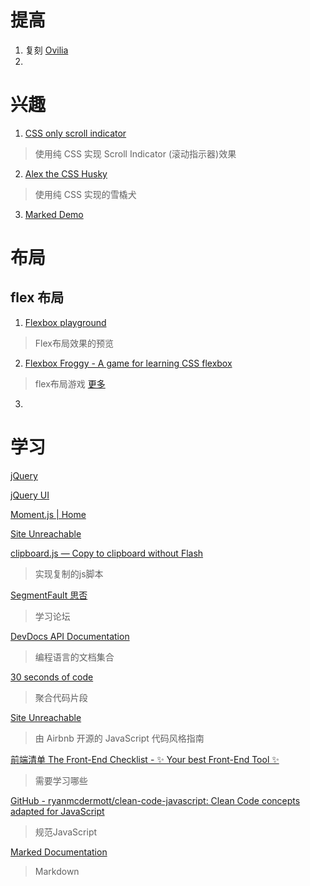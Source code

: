 # 提高

1. 复刻 [Ovilia](http://zhangwenli.com/)
2. 


# 兴趣

1. [CSS only scroll indicator](https://codepen.io/MadeByMike/pen/ezLYQL)

> 使用纯 CSS 实现 Scroll Indicator (滚动指示器)效果
>

2. [Alex the CSS Husky](https://codepen.io/davidkpiano/pen/wMqXea)

> 使用纯 CSS 实现的雪橇犬
>

3. [Marked Demo](https://marked.js.org/demo/)

# 布局

## flex 布局

1. [Flexbox playground](https://codepen.io/enxaneta/pen/adLPwv)

> Flex布局效果的预览
>

2. [Flexbox Froggy - A game for learning CSS flexbox](https://flexboxfroggy.com/)

> flex布局游戏
> [更多](https://segmentfault.com/a/1190000041536968)

3. 

# 学习

[jQuery](https://jquery.com/)

[jQuery UI](https://jqueryui.com/)

[Moment.js | Home](https://momentjs.com/)

[Site Unreachable](https://lodash.com/)

[clipboard.js — Copy to clipboard without Flash](https://clipboardjs.com/)

> 实现复制的js脚本

[SegmentFault 思否](https://segmentfault.com/)

> 学习论坛

[DevDocs API Documentation](https://devdocs.io/)

> 编程语言的文档集合

[30 seconds of code](https://www.30secondsofcode.org/)

> 聚合代码片段

[Site Unreachable](https://github.com/airbnb/javascript)

> 由 Airbnb 开源的 JavaScript 代码风格指南


[前端清单 The Front-End Checklist - ✨ Your best Front-End Tool ✨](https://frontendchecklist.io/)

> 需要学习哪些

[GitHub - ryanmcdermott/clean-code-javascript: Clean Code concepts adapted for JavaScript](https://github.com/ryanmcdermott/clean-code-javascript)

> 规范JavaScript

[Marked Documentation](https://marked.js.org/)

> Markdown